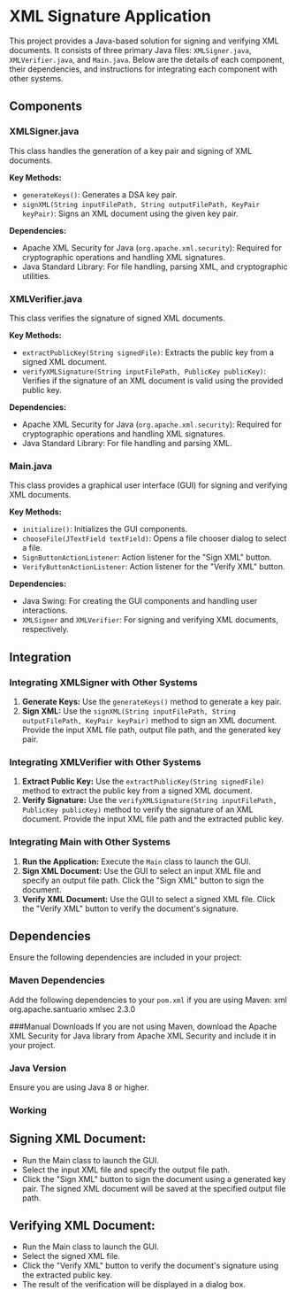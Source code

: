 # XML Signature Application

This project provides a Java-based solution for signing and verifying XML documents. It consists of three primary Java files: `XMLSigner.java`, `XMLVerifier.java`, and `Main.java`. Below are the details of each component, their dependencies, and instructions for integrating each component with other systems.

## Components

### XMLSigner.java
This class handles the generation of a key pair and signing of XML documents.

**Key Methods:**
- `generateKeys()`: Generates a DSA key pair.
- `signXML(String inputFilePath, String outputFilePath, KeyPair keyPair)`: Signs an XML document using the given key pair.

**Dependencies:**
- Apache XML Security for Java (`org.apache.xml.security`): Required for cryptographic operations and handling XML signatures.
- Java Standard Library: For file handling, parsing XML, and cryptographic utilities.

### XMLVerifier.java
This class verifies the signature of signed XML documents.

**Key Methods:**
- `extractPublicKey(String signedFile)`: Extracts the public key from a signed XML document.
- `verifyXMLSignature(String inputFilePath, PublicKey publicKey)`: Verifies if the signature of an XML document is valid using the provided public key.

**Dependencies:**
- Apache XML Security for Java (`org.apache.xml.security`): Required for cryptographic operations and handling XML signatures.
- Java Standard Library: For file handling and parsing XML.

### Main.java
This class provides a graphical user interface (GUI) for signing and verifying XML documents.

**Key Methods:**
- `initialize()`: Initializes the GUI components.
- `chooseFile(JTextField textField)`: Opens a file chooser dialog to select a file.
- `SignButtonActionListener`: Action listener for the "Sign XML" button.
- `VerifyButtonActionListener`: Action listener for the "Verify XML" button.

**Dependencies:**
- Java Swing: For creating the GUI components and handling user interactions.
- `XMLSigner` and `XMLVerifier`: For signing and verifying XML documents, respectively.

## Integration

### Integrating XMLSigner with Other Systems
1. **Generate Keys:** Use the `generateKeys()` method to generate a key pair.
2. **Sign XML:** Use the `signXML(String inputFilePath, String outputFilePath, KeyPair keyPair)` method to sign an XML document. Provide the input XML file path, output file path, and the generated key pair.

### Integrating XMLVerifier with Other Systems
1. **Extract Public Key:** Use the `extractPublicKey(String signedFile)` method to extract the public key from a signed XML document.
2. **Verify Signature:** Use the `verifyXMLSignature(String inputFilePath, PublicKey publicKey)` method to verify the signature of an XML document. Provide the input XML file path and the extracted public key.

### Integrating Main with Other Systems
1. **Run the Application:** Execute the `Main` class to launch the GUI.
2. **Sign XML Document:** Use the GUI to select an input XML file and specify an output file path. Click the "Sign XML" button to sign the document.
3. **Verify XML Document:** Use the GUI to select a signed XML file. Click the "Verify XML" button to verify the document's signature.

## Dependencies

Ensure the following dependencies are included in your project:

### Maven Dependencies
Add the following dependencies to your `pom.xml` if you are using Maven:
xml
<dependencies>
    <dependency>
        <groupId>org.apache.santuario</groupId>
        <artifactId>xmlsec</artifactId>
        <version>2.3.0</version>
    </dependency>
</dependencies>

###Manual Downloads
If you are not using Maven, download the Apache XML Security for Java library from Apache XML Security and include it in your project.

### Java Version
Ensure you are using Java 8 or higher.

### Working
## Signing XML Document:
- Run the Main class to launch the GUI.
- Select the input XML file and specify the output file path.
- Click the "Sign XML" button to sign the document using a generated key pair.
The signed XML document will be saved at the specified output file path.
## Verifying XML Document:
- Run the Main class to launch the GUI.
- Select the signed XML file.
- Click the "Verify XML" button to verify the document's signature using the extracted public key.
- The result of the verification will be displayed in a dialog box.
